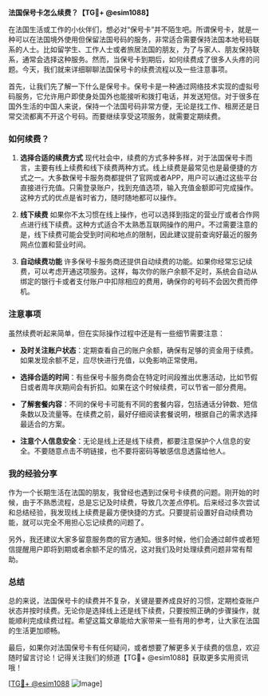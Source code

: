 **法国保号卡怎么续费？【TG💪+ @esim1088】**

在法国生活或工作的小伙伴们，想必对“保号卡”并不陌生吧。所谓保号卡，就是一种可以在法国境外使用但保留法国号码的服务，非常适合需要保持法国本地号码联系的人士。比如留学生、工作人士或者旅居法国的朋友，为了与家人、朋友保持联系，通常会选择这种服务。然而，当保号卡到期后，如何续费成了很多人头疼的问题。今天，我们就来详细聊聊法国保号卡的续费流程以及一些注意事项。

首先，让我们先了解一下什么是保号卡。保号卡是一种通过网络技术实现的虚拟号码服务，它允许用户即使身处国外也能接听和拨打电话，并发送短信。对于很多在国外生活的中国人来说，保持一个法国号码非常方便，无论是找工作、租房还是日常交流都离不开这个号码。而要继续享受这项服务，就需要定期续费。

### 如何续费？

1. **选择合适的续费方式**
   现代社会中，续费的方式多种多样，对于法国保号卡而言，主要有线上续费和线下续费两种方式。线上续费是最常见也是最便捷的方式之一。大多数保号卡服务商都提供了官网或者APP，用户可以通过这些平台直接进行充值。只需登录账户，找到充值选项，输入充值金额即可完成操作。这种方式的优点是省时省力，随时随地都可以操作。

2. **线下续费**
   如果你不太习惯在线上操作，也可以选择到指定的营业厅或者合作网点进行线下续费。这种方式适合不太熟悉互联网操作的用户。不过需要注意的是，线下续费可能会受到时间和地点的限制，因此建议提前查询好最近的服务网点位置和营业时间。

3. **自动续费功能**
   许多保号卡服务商还提供自动续费的功能。如果你经常忘记续费，可以考虑开通这项服务。这样，每次你的账户余额不足时，系统会自动从绑定的银行卡或者支付账户中扣除相应的费用，确保你的号码不会因欠费而停机。

### 注意事项

虽然续费听起来简单，但在实际操作过程中还是有一些细节需要注意：

- **及时关注账户状态**：定期查看自己的账户余额，确保有足够的资金用于续费。如果发现余额不足，应尽快进行充值，以免影响正常使用。
  
- **选择合适的时间**：有些保号卡服务商会在特定时间段推出优惠活动，比如节假日或者周年庆期间会有折扣。如果在这个时候续费，可以节省一部分费用。

- **了解套餐内容**：不同的保号卡可能有不同的套餐内容，包括通话分钟数、短信条数以及流量等。在续费之前，最好仔细阅读套餐说明，根据自己的需求选择最适合的方案。

- **注意个人信息安全**：无论是线上还是线下续费，都要注意保护个人信息的安全。不要随意点击不明链接，也不要将密码等敏感信息透露给他人。

### 我的经验分享

作为一个长期生活在法国的朋友，我曾经也遇到过保号卡续费的问题。刚开始的时候，由于不熟悉流程，总是忘记及时续费，导致几次差点停机。后来经过多次尝试和总结经验，我发现线上续费是最方便快捷的方式。只要提前设置好自动续费功能，就可以完全不用担心忘记续费的问题了。

另外，我还建议大家多留意服务商的官方通知。很多时候，他们会通过邮件或者短信提醒用户即将到期或者余额不足的情况，这对我们及时处理续费问题非常有帮助。

### 总结

总的来说，法国保号卡的续费并不复杂，关键是要养成良好的习惯，定期检查账户状态并按时续费。无论你是选择线上还是线下续费，只要按照正确的步骤操作，就能顺利完成续费过程。希望这篇文章能给大家带来一些有用的参考，让大家在法国的生活更加顺畅。

最后，如果你对法国保号卡有任何疑问，或者想要了解更多关于续费的信息，欢迎随时留言讨论！记得关注我们的频道【TG💪+ @esim1088】获取更多实用资讯哦！

[[TG💪+ @esim1088](https://t.me/s/esim1088) ![Image](https://i.postimg.cc/4NQfJmqS/Snipaste-2025-05-13-00-14-12.png)]